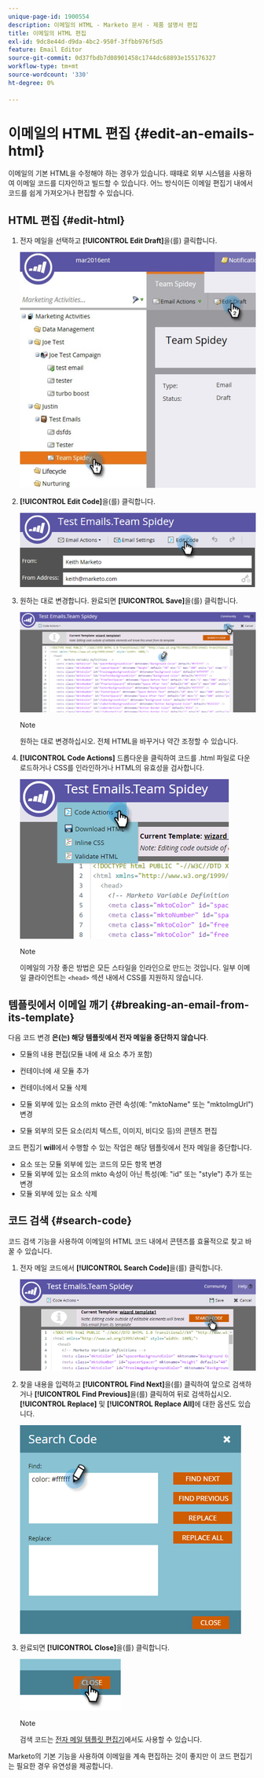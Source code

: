 ```yaml
---
unique-page-id: 1900554
description: 이메일의 HTML - Marketo 문서 - 제품 설명서 편집
title: 이메일의 HTML 편집
exl-id: 9dc8e44d-d9da-4bc2-950f-3ffbb976f5d5
feature: Email Editor
source-git-commit: 0d37fbdb7d08901458c1744dc68893e155176327
workflow-type: tm+mt
source-wordcount: '330'
ht-degree: 0%

---
```


# 이메일의 HTML 편집 {#edit-an-emails-html}

이메일의 기본 HTML을 수정해야 하는 경우가 있습니다. 때때로 외부 시스템을 사용하여 이메일 코드를 디자인하고 빌드할 수 있습니다. 어느 방식이든 이메일 편집기 내에서 코드를 쉽게 가져오거나 편집할 수 있습니다.

## HTML 편집 {#edit-html}

1. 전자 메일을 선택하고 **[!UICONTROL Edit Draft]**&#x200B;을(를) 클릭합니다.

   ![](assets/teamspidey.jpg)

1. **[!UICONTROL Edit Code]**&#x200B;을(를) 클릭합니다.

   ![](assets/two-4.png)

1. 원하는 대로 변경합니다. 완료되면 **[!UICONTROL Save]**&#x200B;을(를) 클릭합니다.

   ![](assets/three-3.png)

   >[!NOTE]
   >
   >원하는 대로 변경하십시오. 전체 HTML을 바꾸거나 약간 조정할 수 있습니다.

1. **[!UICONTROL Code Actions]** 드롭다운을 클릭하여 코드를 .html 파일로 다운로드하거나 CSS를 인라인하거나 HTML의 유효성을 검사합니다.

   ![](assets/four-2.png)

   >[!NOTE]
   >
   >이메일의 가장 좋은 방법은 모든 스타일을 인라인으로 만드는 것입니다. 일부 이메일 클라이언트는 `<head>` 섹션 내에서 CSS를 지원하지 않습니다.

## 템플릿에서 이메일 깨기 {#breaking-an-email-from-its-template}

다음 코드 변경 **은(는) 해당 템플릿에서 전자 메일을 중단하지 않습니다**.

* 모듈의 내용 편집(모듈 내에 새 요소 추가 포함)
* 컨테이너에 새 모듈 추가
* 컨테이너에서 모듈 삭제

* 모듈 외부에 있는 요소의 mkto 관련 속성(예: &quot;mktoName&quot; 또는 &quot;mktoImgUrl&quot;) 변경
* 모듈 외부의 모든 요소(리치 텍스트, 이미지, 비디오 등)의 콘텐츠 편집

코드 편집기 **will**&#x200B;에서 수행할 수 있는 작업은 해당 템플릿에서 전자 메일을 중단합니다.

* 요소 또는 모듈 외부에 있는 코드의 모든 항목 변경
* 모듈 외부에 있는 요소의 mkto 속성이 아닌 특성(예: &quot;id&quot; 또는 &quot;style&quot;) 추가 또는 변경
* 모듈 외부에 있는 요소 삭제

## 코드 검색 {#search-code}

코드 검색 기능을 사용하여 이메일의 HTML 코드 내에서 콘텐츠를 효율적으로 찾고 바꿀 수 있습니다.

1. 전자 메일 코드에서 **[!UICONTROL Search Code]**&#x200B;을(를) 클릭합니다.

   ![](assets/five-2.png)

1. 찾을 내용을 입력하고 **[!UICONTROL Find Next]**&#x200B;을(를) 클릭하여 앞으로 검색하거나 **[!UICONTROL Find Previous]**&#x200B;을(를) 클릭하여 뒤로 검색하십시오. **[!UICONTROL Replace]** 및 **[!UICONTROL Replace All]**&#x200B;에 대한 옵션도 있습니다.

   ![](assets/six-1.png)

1. 완료되면 **[!UICONTROL Close]**&#x200B;을(를) 클릭합니다.

   ![](assets/seven.png)

   >[!NOTE]
   >
   >검색 코드는 [전자 메일 템플릿 편집기](/help/marketo/product-docs/email-marketing/general/email-editor-2/create-an-email-template.md)에서도 사용할 수 있습니다.

Marketo의 기본 기능을 사용하여 이메일을 계속 편집하는 것이 좋지만 이 코드 편집기는 필요한 경우 유연성을 제공합니다.
